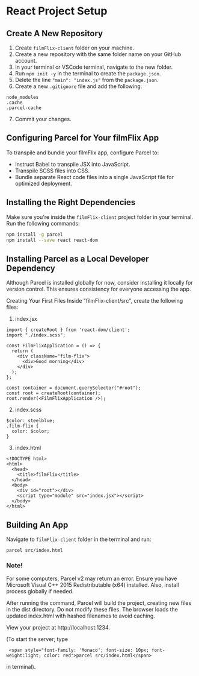 # React Project Setup
## Create A New Repository

1. Create `filmFlix-client` folder on your machine.
2. Create a new repository with the same folder name on your GitHub account.
3. In your terminal or VSCode terminal, navigate to the new folder.
4. Run `npm init -y` in the terminal to create the `package.json`.
5. Delete the line `"main": "index.js"` from the `package.json`.
6. Create a new `.gitignore` file and add the following:
```
node_modules
.cache
.parcel-cache
```
7. Commit your changes.

## Configuring Parcel for Your filmFlix App

To transpile and bundle your filmFlix app, configure Parcel to:

- Instruct Babel to transpile JSX into JavaScript.
- Transpile SCSS files into CSS.
- Bundle separate React code files into a single JavaScript file for optimized deployment.

## Installing the Right Dependencies

Make sure you're inside the `filmFlix-client` project folder in your terminal. Run the following commands:

```bash
npm install -g parcel
npm install --save react react-dom
```

## Installing Parcel as a Local Developer Dependency
Although Parcel is installed globally for now, consider installing it locally for version control. This ensures consistency for everyone accessing the app.

Creating Your First Files
Inside "filmFlix-client/src", create the following files:

1. index.jsx
```
import { createRoot } from 'react-dom/client';
import "./index.scss";

const FilmFlixApplication = () => {
  return (
    <div className="film-flix">
      <div>Good morning</div>
    </div>
  );
};

const container = document.querySelector("#root");
const root = createRoot(container);
root.render(<FilmFlixApplication />);
```

2. index.scss
```
$color: steelblue;
.film-flix {
  color: $color;
}
```

3. index.html
```
<!DOCTYPE html>
<html>
  <head>
    <title>filmFlix</title>
  </head>
  <body>
    <div id="root"></div>
    <script type="module" src="index.jsx"></script>
  </body>
</html>
```

## Building An App
Navigate to `filmFlix-client` folder in the terminal and run:
```
parcel src/index.html
```

### Note! 
For some computers, Parcel v2 may return an error. Ensure you have Microsoft Visual C++ 2015 Redistributable (x64) installed. Also, install process globally if needed.

After running the command, Parcel will build the project, creating new files in the dist directory. Do not modify these files. The browser loads the updated index.html with hashed filenames to avoid caching.

View your project at http://localhost:1234. 

  (To start the server; type
  ```
   <span style="font-family: 'Monaco'; font-size: 10px; font-weight:light; color: red">parcel src/index.html</span> 
   ```
   in terminal).




